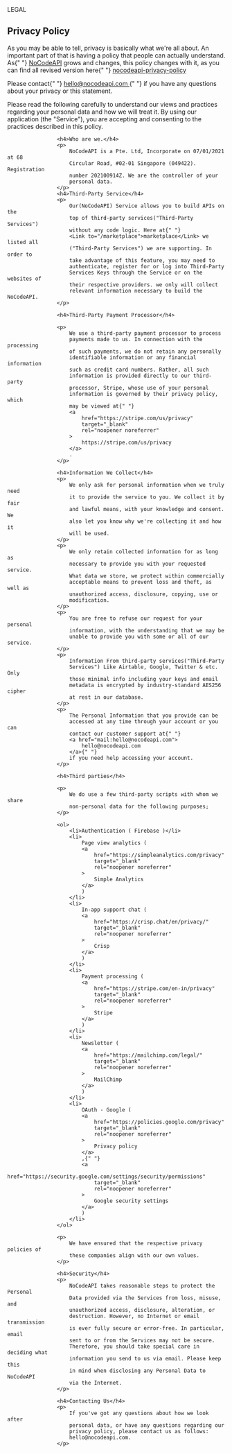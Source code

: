 <div className="tag">LEGAL</div>
                    <h2>
                        <strong>Privacy Policy</strong>
                    </h2>
                    <p>
                        As you may be able to tell, privacy is basically what
                        we're all about. An important part of that is having a
                        policy that people can actually understand. As{" "}
                        <a href="htttps://nocodeapi.com">NoCodeAPI</a> grows and
                        changes, this policy changes with it, as you can find
                        all revised version here{" "}
                        <a
                            href="https://github.com/mddanishyusuf/nocodeapi-privacy-policy"
                            target="_blank"
                            rel="noopener noreferrer"
                        >
                            nocodeapi-privacy-policy
                        </a>
                    </p>
                    <p>
                        Please contact{" "}
                        <a href="mail:hello@nocodeapi.com">
                            hello@nocodeapi.com
                        </a>{" "}
                        if you have any questions about your privacy or this
                        statement.
                    </p>
                    <p>
                        Please read the following carefully to understand our
                        views and practices regarding your personal data and how
                        we will treat it. By using our application (the
                        "Service"), you are accepting and consenting to the
                        practices described in this policy.
                    </p>

                    <h4>Who are we.</h4>
                    <p>
                        NoCodeAPI is a Pte. Ltd, Incorporate on 07/01/2021 at 68
                        Circular Road, #02-01 Singapore (049422). Registration
                        number 202100914Z. We are the controller of your
                        personal data.
                    </p>
                    <h4>Third-Party Service</h4>
                    <p>
                        Our(NoCodeAPI) Service allows you to build APIs on the
                        top of third-party services("Third-Party Services")
                        without any code logic. Here at{" "}
                        <Link to="/marketplace">marketplace</Link> we listed all
                        ("Third-Party Services") we are supporting. In order to
                        take advantage of this feature, you may need to
                        authenticate, register for or log into Third-Party
                        Services Keys through the Service or on the websites of
                        their respective providers. we only will collect
                        relevant information necessary to build the NoCodeAPI.
                    </p>

                    <h4>Third-Party Payment Processor</h4>

                    <p>
                        We use a third-party payment processor to process
                        payments made to us. In connection with the processing
                        of such payments, we do not retain any personally
                        identifiable information or any financial information
                        such as credit card numbers. Rather, all such
                        information is provided directly to our third-party
                        processor, Stripe, whose use of your personal
                        information is governed by their privacy policy, which
                        may be viewed at{" "}
                        <a
                            href="https://stripe.com/us/privacy"
                            target="_blank"
                            rel="noopener noreferrer"
                        >
                            https://stripe.com/us/privacy
                        </a>
                        .
                    </p>

                    <h4>Information We Collect</h4>
                    <p>
                        We only ask for personal information when we truly need
                        it to provide the service to you. We collect it by fair
                        and lawful means, with your knowledge and consent. We
                        also let you know why we're collecting it and how it
                        will be used.
                    </p>
                    <p>
                        We only retain collected information for as long as
                        necessary to provide you with your requested service.
                        What data we store, we protect within commercially
                        acceptable means to prevent loss and theft, as well as
                        unauthorized access, disclosure, copying, use or
                        modification.
                    </p>
                    <p>
                        You are free to refuse our request for your personal
                        information, with the understanding that we may be
                        unable to provide you with some or all of our service.
                    </p>
                    <p>
                        Information From third-party services("Third-Party
                        Services") Like Airtable, Google, Twitter & etc. Only
                        those minimal info including your keys and email
                        metadata is encrypted by industry-standard AES256 cipher
                        at rest in our database.
                    </p>
                    <p>
                        The Personal Information that you provide can be
                        accessed at any time through your account or you can
                        contact our customer support at{" "}
                        <a href="mail:hello@nocodeapi.com">
                            hello@nocodeapi.com
                        </a>{" "}
                        if you need help accessing your account.
                    </p>

                    <h4>Third parties</h4>

                    <p>
                        We do use a few third-party scripts with whom we share
                        non-personal data for the following purposes;
                    </p>

                    <ol>
                        <li>Authentication ( Firebase )</li>
                        <li>
                            Page view analytics (
                            <a
                                href="https://simpleanalytics.com/privacy"
                                target="_blank"
                                rel="noopener noreferrer"
                            >
                                Simple Analytics
                            </a>
                            )
                        </li>
                        <li>
                            In-app support chat (
                            <a
                                href="https://crisp.chat/en/privacy/"
                                target="_blank"
                                rel="noopener noreferrer"
                            >
                                Crisp
                            </a>
                            )
                        </li>
                        <li>
                            Payment processing (
                            <a
                                href="https://stripe.com/en-in/privacy"
                                target="_blank"
                                rel="noopener noreferrer"
                            >
                                Stripe
                            </a>
                            )
                        </li>
                        <li>
                            Newsletter (
                            <a
                                href="https://mailchimp.com/legal/"
                                target="_blank"
                                rel="noopener noreferrer"
                            >
                                MailChimp
                            </a>
                            )
                        </li>
                        <li>
                            OAuth - Google (
                            <a
                                href="https://policies.google.com/privacy"
                                target="_blank"
                                rel="noopener noreferrer"
                            >
                                Privacy policy
                            </a>
                            ,{" "}
                            <a
                                href="https://security.google.com/settings/security/permissions"
                                target="_blank"
                                rel="noopener noreferrer"
                            >
                                Google security settings
                            </a>
                            )
                        </li>
                    </ol>

                    <p>
                        We have ensured that the respective privacy policies of
                        these companies align with our own values.
                    </p>

                    <h4>Security</h4>
                    <p>
                        NoCodeAPI takes reasonable steps to protect the Personal
                        Data provided via the Services from loss, misuse, and
                        unauthorized access, disclosure, alteration, or
                        destruction. However, no Internet or email transmission
                        is ever fully secure or error-free. In particular, email
                        sent to or from the Services may not be secure.
                        Therefore, you should take special care in deciding what
                        information you send to us via email. Please keep this
                        in mind when disclosing any Personal Data to NoCodeAPI
                        via the Internet.
                    </p>

                    <h4>Contacting Us</h4>
                    <p>
                        If you've got any questions about how we look after
                        personal data, or have any questions regarding our
                        privacy policy, please contact us as follows:
                        hello@nocodeapi.com.
                    </p>
